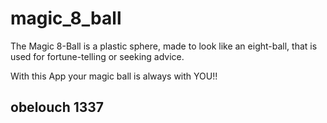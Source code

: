 # magic_8_ball

The Magic 8-Ball is a plastic sphere, made to look like an eight-ball, that is used for fortune-telling or seeking advice.

With this App your magic ball is always with YOU!!

## obelouch 1337